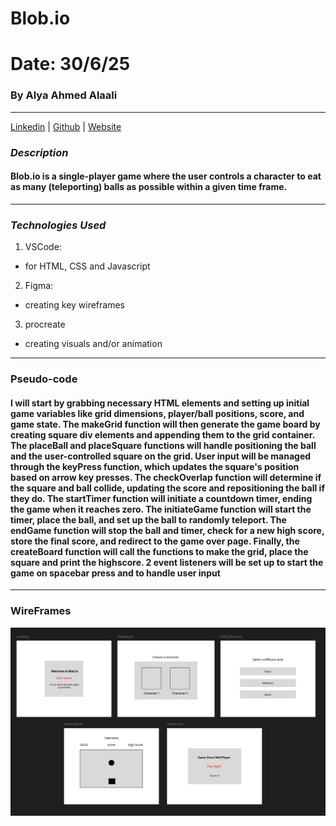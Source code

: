 # Blob.io

# Date: 30/6/25

### By Alya Ahmed Alaali

---

[Linkedin](http://linkedin.com) |
[Github](http://Github.com) |
[Website](http://Website.com)

### _Description_

#### Blob.io is a single-player game where the user controls a character to eat as many (teleporting) balls as possible within a given time frame.

---

### _Technologies Used_

1. VSCode:

- for HTML, CSS and Javascript

2. Figma:

- creating key wireframes

3. procreate

- creating visuals and/or animation

---

### Pseudo-code

#### I will start by grabbing necessary HTML elements and setting up initial game variables like grid dimensions, player/ball positions, score, and game state. The makeGrid function will then generate the game board by creating square div elements and appending them to the grid container. The placeBall and placeSquare functions will handle positioning the ball and the user-controlled square on the grid. User input will be managed through the keyPress function, which updates the square's position based on arrow key presses. The checkOverlap function will determine if the square and ball collide, updating the score and repositioning the ball if they do. The startTimer function will initiate a countdown timer, ending the game when it reaches zero. The initiateGame function will start the timer, place the ball, and set up the ball to randomly teleport. The endGame function will stop the ball and timer, check for a new high score, store the final score, and redirect to the game over page. Finally, the createBoard function will call the functions to make the grid, place the square and print the highscore. 2 event listeners will be set up to start the game on spacebar press and to handle user input

---

### WireFrames

![Image](ReadMe/Wireframes.png)
